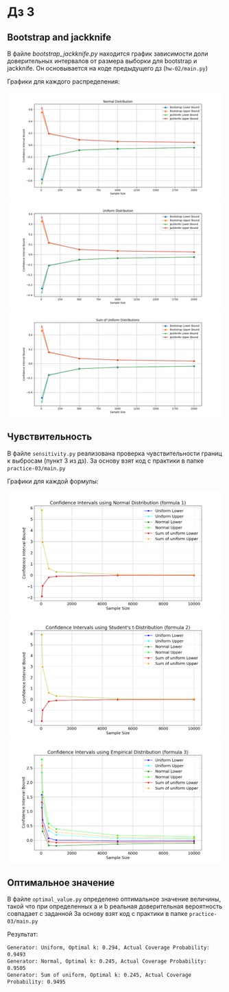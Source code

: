 # Дз 3

## Bootstrap and jackknife
В файле _bootstrap_jackknife.py_ находится график зависимости доли доверительных интервалов от размера выборки для bootstrap и jackknife.
Он основывается на коде предыдущего дз (`hw-02/main.py`)

Графики для каждого распределения: 

![normal_1.png](normal_1.png)
![uniform_2.png](uniform_2.png)
![sum of uniform_3.png](sum%20of%20uniform_3.png)

## Чувствительность
В файле `sensitivity.py` реализована проверка чувствительности границ к выбросам (пункт 3 из дз).
За основу взят код с практики в папке `practice-03/main.py`

Графики для каждой формулы: 

![sensitivity_1.png](sensitivity_1.png)
![sensitivity_2.png](sensitivity_2.png)
![sensitivity_3.png](sensitivity_3.png)

## Оптимальное значение 
В файле `optimal_value.py` определено оптимальное значение величины, такой что при определенных a и b реальная доверительная вероятность совпадает с заданной
За основу взят код с практики в папке `practice-03/main.py`

Результат:
```
Generator: Uniform, Optimal k: 0.294, Actual Coverage Probability: 0.9493
Generator: Normal, Optimal k: 0.245, Actual Coverage Probability: 0.9505
Generator: Sum of uniform, Optimal k: 0.245, Actual Coverage Probability: 0.9495
```
